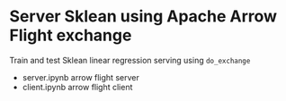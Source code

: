 # Server Sklean using Apache Arrow Flight exchange

Train and test Sklean linear regression serving using `do_exchange`

- server.ipynb arrow flight server
- client.ipynb arrow flight client
